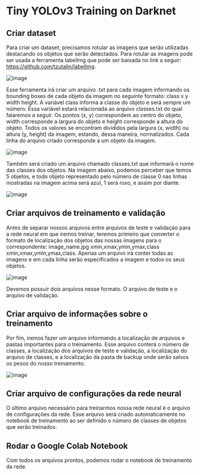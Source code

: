 # Tiny YOLOv3 Training on Darknet

## Criar dataset

Para criar um dataset, precisamos rotular as imagens que serão utilizadas destacando os objetos que serão detectados. Para rotular as imagens pode ser usada a ferramenta labelImg que pode ser baixada no link a seguir: https://github.com/tzutalin/labelImg.

![image](https://user-images.githubusercontent.com/49077115/158436628-b63c63bb-4185-4ab8-a536-793aee804c19.png)

Esse ferramenta irá criar um arquivo .txt para cada imagem informando os bounding boxes de cada objeto da imagem no seguinte formato: class x y width height. A variável class informa a classe do objeto e será sempre um número. Essa variável estará relacionada ao arquivo classes.txt do qual falaremos a seguir. Os pontos (x, y) correspondem ao centro do objeto, width corresponde a largura do objeto e height corresponde a altura do objeto. Todos os valores se encontram divididos pela largura (x, width) ou altura (y, height) da imagem, estando, dessa maneira, normalizados. Cada linha do arquivo criado corresponde a um objeto da imagem.

![image](https://user-images.githubusercontent.com/49077115/158441017-9f37b6e0-7b82-4997-99e9-907cb411b4f2.png)

Também será criado um arquivo chamado classes.txt que informará o nome das classes dos objetos. Na imagem abaixo, podemos perceber que temos 5 objetos, e todo objeto representado pelo número de classe 0 nas linhas mostradas na imagem acima será azul, 1 será roxo, e assim por diante.

![image](https://user-images.githubusercontent.com/49077115/158447114-457189e2-e054-47e0-acb9-2187cd29bdb7.png)

## Criar arquivos de treinamento e validação

Antes de separar nossos arquivos entre arquivos de teste e validação para a rede neural em que iremos treinar, teremos primeiro que converter o formato de localização dos objetos das nossas imagens para o correspondente: image_name.jpg xmin,xmax,ymin,ymax,class xmin,xmax,ymin,ymax,class. Apenas um arquivo irá conter todas as imagens e em cada linha serão especificados a imagem e todos os seus objetos.

![image](https://user-images.githubusercontent.com/49077115/158444722-90f0f6f4-f35a-4839-af9e-eb21b4889064.png)

Devemos possuir dois arquivos nesse formato. O arquivo de teste e o arquivo de validação.

## Criar arquivo de informações sobre o treinamento

Por fim, iremos fazer um arquivo informando a localização de arquivos e pastas importantes para o treinamento. Esse arquivo conterá o número de classes, a localização dos arquivos de teste e validação, a localização do arquivo de classes, e a localização da pasta de backup onde serão salvos os pesos do nosso treinamento.

![image](https://user-images.githubusercontent.com/49077115/158445571-44b0a811-47fb-4024-98f1-17469c5d1a71.png)

## Criar arquivo de configurações da rede neural

O último arquivo necessário para treinarmos nossa rede neural é o arquivo de configurações da rede. Esse arquivo será criado automaticamente no notebook de treinamento ao ser definido o número de classes de objetos que serão treinados.

## Rodar o Google Colab Notebook

Com todos os arquivos prontos, podemos rodar o notebook de treinamento da rede.
